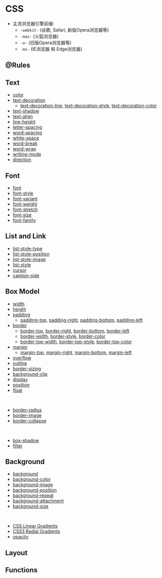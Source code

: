 # CSS

* 主流浏览器引擎前缀:
    - ```-webkit-``` (谷歌, Safari, 新版Opera浏览器等)
    - ```-moz-``` (火狐浏览器)
    - ```-o-``` (旧版Opera浏览器等)
    - ```-ms-``` (IE浏览器 和 Edge浏览器)

## @Rules



## Text

* [color](https://developer.mozilla.org/en-US/docs/Web/CSS/color)
* [text-decoration](https://developer.mozilla.org/en-US/docs/Web/CSS/text-decoration)
    - [text-decoration-line](https://developer.mozilla.org/en-US/docs/Web/CSS/text-decoration-line), [text-decoration-style](https://developer.mozilla.org/en-US/docs/Web/CSS/text-decoration-style), [text-decoration-color](https://developer.mozilla.org/en-US/docs/Web/CSS/text-decoration-color)
* [text-shadow](https://developer.mozilla.org/en-US/docs/Web/CSS/text-shadow)
* [text-align](https://developer.mozilla.org/en-US/docs/Web/CSS/text-align)
* [line-height](https://developer.mozilla.org/en-US/docs/Web/CSS/line-height)
* [letter-spacing](https://developer.mozilla.org/en-US/docs/Web/CSS/letter-spacing)
* [word-spacing](https://developer.mozilla.org/en-US/docs/Web/CSS/word-spacing)
* [white-space](https://developer.mozilla.org/en-US/docs/Web/CSS/white-space)
* [word-break](https://developer.mozilla.org/en-US/docs/Web/CSS/word-break)
* [word-wrap](https://developer.mozilla.org/en-US/docs/Web/CSS/word-wrap)
* [writing-mode](https://developer.mozilla.org/en-US/docs/Web/CSS/writing-mode)
* [direction](https://developer.mozilla.org/en-US/docs/Web/CSS/direction)

## Font

* [font](https://developer.mozilla.org/en-US/docs/Web/CSS/font)
* [font-style](https://developer.mozilla.org/en-US/docs/Web/CSS/font-style)
* [font-variant](https://developer.mozilla.org/en-US/docs/Web/CSS/font-variant)
* [font-weight](https://developer.mozilla.org/en-US/docs/Web/CSS/font-weight)
* [font-stretch](https://developer.mozilla.org/en-US/docs/Web/CSS/font-stretch)
* [font-size](https://developer.mozilla.org/en-US/docs/Web/CSS/font-size)
* [font-family](https://developer.mozilla.org/en-US/docs/Web/CSS/font-family)

## List and Link

* [list-style-type](https://developer.mozilla.org/zh-CN/docs/Web/list-style-type)
* [list-style-position](https://developer.mozilla.org/zh-CN/docs/Web/list-style-position)
* [list-style-image](https://developer.mozilla.org/zh-CN/docs/Web/list-style-image)
* [list-style](https://developer.mozilla.org/zh-CN/docs/Web/list-style)
* [cursor](https://developer.mozilla.org/zh-CN/docs/Web/cursor)
* [caption-side](https://developer.mozilla.org/zh-CN/docs/Web/CSS/caption-side)

## Box Model

* [width](https://developer.mozilla.org/zh-CN/docs/Web/CSS/width)
* [height](https://developer.mozilla.org/zh-CN/docs/Web/CSS/height)
* [padding](https://developer.mozilla.org/zh-CN/docs/Web/CSS/padding)
    - [padding-top](https://developer.mozilla.org/zh-CN/docs/Web/CSS/padding-top), [padding-right](https://developer.mozilla.org/zh-CN/docs/Web/CSS/padding-right), [padding-bottom](https://developer.mozilla.org/zh-CN/docs/Web/CSS/padding-bottom), [padding-left](https://developer.mozilla.org/zh-CN/docs/Web/CSS/padding-left)
* [border](https://developer.mozilla.org/zh-CN/docs/Web/CSS/border)
    - [border-top](https://developer.mozilla.org/zh-CN/docs/Web/CSS/border-top), [border-right](https://developer.mozilla.org/zh-CN/docs/Web/CSS/border-right), [border-bottom](https://developer.mozilla.org/zh-CN/docs/Web/CSS/border-bottom), [border-left](https://developer.mozilla.org/zh-CN/docs/Web/CSS/border-left)
    - [border-width](https://developer.mozilla.org/zh-CN/docs/Web/CSS/border-width), [border-style](https://developer.mozilla.org/zh-CN/docs/Web/CSS/border-style), [border-color](https://developer.mozilla.org/zh-CN/docs/Web/CSS/border-color)
    - [border-top-width](https://developer.mozilla.org/zh-CN/docs/Web/CSS/border-top-width), [border-top-style](https://developer.mozilla.org/zh-CN/docs/Web/CSS/border-top-style), [border-top-color](https://developer.mozilla.org/zh-CN/docs/Web/CSS/border-top-color)
* [margin](https://developer.mozilla.org/zh-CN/docs/Web/CSS/margin)
    - [margin-top](https://developer.mozilla.org/zh-CN/docs/Web/CSS/margin-top), [margin-right](https://developer.mozilla.org/zh-CN/docs/Web/CSS/margin-right), [margin-bottom](https://developer.mozilla.org/zh-CN/docs/Web/CSS/margin-bottom), [margin-left](https://developer.mozilla.org/zh-CN/docs/Web/CSS/margin-left)
* [overflow](https://developer.mozilla.org/zh-CN/docs/Web/CSS/overflow)
* [outline](https://developer.mozilla.org/zh-CN/docs/Web/CSS/outline)
* [border-sizing](https://developer.mozilla.org/zh-CN/docs/Web/CSS/border-sizing)
* [background-clip](https://developer.mozilla.org/zh-CN/docs/Web/CSS/background-clip)
* [display](https://developer.mozilla.org/zh-CN/docs/Web/CSS/display)
* [position](https://developer.mozilla.org/zh-CN/docs/Web/CSS/position)
* [float](https://developer.mozilla.org/zh-CN/docs/Web/CSS/float)
<br>

* [border-radius](https://developer.mozilla.org/zh-CN/docs/Web/CSS/border-radius)
* [border-image](https://developer.mozilla.org/zh-CN/docs/Web/CSS/border-image)
* [border-collapse](https://developer.mozilla.org/zh-CN/docs/Web/CSS/border-collapse)
<br>

* [box-shadow](https://developer.mozilla.org/zh-CN/docs/Web/CSS/box-shadow)
* [filter](https://developer.mozilla.org/zh-CN/docs/Web/CSS/filter)

## Background

* [background](https://developer.mozilla.org/zh-CN/docs/Web/CSS/background)
* [background-color](https://developer.mozilla.org/zh-CN/docs/Web/CSS/background-color)
* [background-image](https://developer.mozilla.org/zh-CN/docs/Web/CSS/background-image)
* [background-position](https://developer.mozilla.org/zh-CN/docs/Web/CSS/background-position)
* [background-repeat](https://developer.mozilla.org/zh-CN/docs/Web/CSS/background-repeat)
* [background-attachment](https://developer.mozilla.org/zh-CN/docs/Web/CSS/background-attachment)
* [background-size](https://developer.mozilla.org/zh-CN/docs/Web/CSS/background-size)
<br>

* [CSS Linear Gradients](https://dev.opera.com/articles/css3-linear-gradients/)
* [CSS3 Radial Gradients](https://dev.opera.com/articles/css3-radial-gradients/)
* [opacity](https://developer.mozilla.org/en-US/docs/Web/CSS/opacity)

## Layout





## Functions